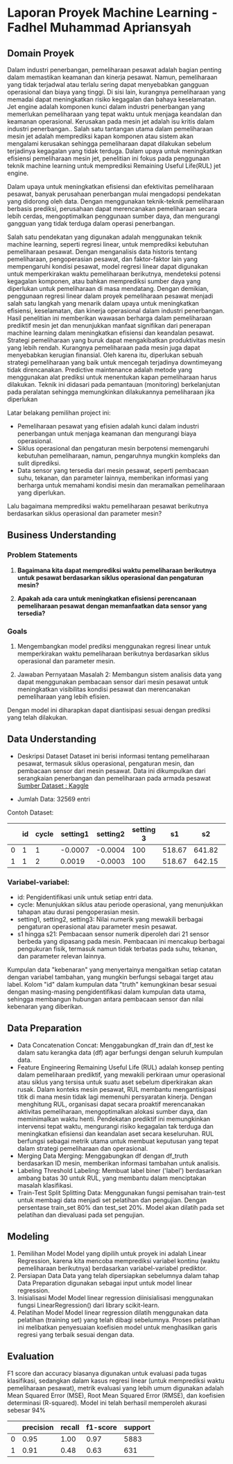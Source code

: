 # Laporan Proyek Machine Learning - Fadhel Muhammad Apriansyah

## Domain Proyek

Dalam industri penerbangan, pemeliharaan pesawat adalah bagian penting dalam memastikan keamanan dan kinerja pesawat. Namun, pemeliharaan yang tidak terjadwal atau terlalu sering dapat menyebabkan gangguan operasional dan biaya yang tinggi. Di sisi lain, kurangnya pemeliharaan yang memadai dapat meningkatkan risiko kegagalan dan bahaya keselamatan. Jet  engine adalah  komponen  kunci dalam industri penerbangan yang memerlukan pemeliharaan yang tepat waktu untuk menjaga keandalan dan keamanan operasional. Kerusakan pada mesin jet adalah isu kritis dalam industri penerbangan.. Salah satu tantangan utama dalam pemeliharaan  mesin  jet  adalah  memprediksi  kapan  komponen  atau  sistem  akan  mengalami kerusakan  sehingga pemeliharaan  dapat  dilakukan  sebelum  terjadinya  kegagalan  yang  tidak  terduga.  Dalam  upaya  untuk  meningkatkan efisiensi pemeliharaan mesin jet, penelitian ini fokus pada penggunaan teknik machine learning untuk memprediksi Remaining Useful Life(RUL) jet engine. 

Dalam upaya untuk meningkatkan efisiensi dan efektivitas pemeliharaan pesawat, banyak perusahaan penerbangan mulai mengadopsi pendekatan yang didorong oleh data. Dengan menggunakan teknik-teknik pemeliharaan berbasis prediksi, perusahaan dapat merencanakan pemeliharaan secara lebih cerdas, mengoptimalkan penggunaan sumber daya, dan mengurangi gangguan yang tidak terduga dalam operasi penerbangan.

Salah satu pendekatan yang digunakan adalah menggunakan teknik machine learning, seperti regresi linear, untuk memprediksi kebutuhan pemeliharaan pesawat. Dengan menganalisis data historis tentang pemeliharaan, pengoperasian pesawat, dan faktor-faktor lain yang mempengaruhi kondisi pesawat, model regresi linear dapat digunakan untuk memperkirakan waktu pemeliharaan berikutnya, mendeteksi potensi kegagalan komponen, atau bahkan memprediksi sumber daya yang diperlukan untuk pemeliharaan di masa mendatang. Dengan demikian, penggunaan regresi linear dalam proyek pemeliharaan pesawat menjadi salah satu langkah yang menarik dalam upaya untuk meningkatkan efisiensi, keselamatan, dan kinerja operasional dalam industri penerbangan. Hasil penelitian  ini  memberikan  wawasan  berharga  dalam  pemeliharaan  prediktif  mesin  jet  dan menunjukkan manfaat signifikan dari penerapan machine learning dalam meningkatkan efisiensi dan keandalan pesawat.  Strategi pemeliharaan  yang  buruk  dapat  mengakibatkan  produktivitas mesin yang lebih rendah. Kurangnya pemeliharaan pada mesin juga dapat menyebabkan kerugian finansial. Oleh karena itu, diperlukan sebuah strategi pemeliharaan yang baik untuk mencegah terjadinya downtimeyang tidak direncanakan. Predictive  maintenance adalah  metode  yang  menggunakan  alat  prediksi  untuk  menentukan  kapan  pemeliharaan  harus dilakukan.  Teknik  ini  didasari  pada  pemantauan  (monitoring)  berkelanjutan  pada  peralatan  sehingga memungkinkan dilakukannya pemeliharaan jika diperlukan

Latar belakang pemilihan project ini:
- Pemeliharaan pesawat yang efisien adalah kunci dalam industri penerbangan untuk menjaga keamanan dan mengurangi biaya operasional.
- Siklus operasional dan pengaturan mesin berpotensi memengaruhi kebutuhan pemeliharaan, namun, pengaruhnya mungkin kompleks dan sulit diprediksi.
- Data sensor yang tersedia dari mesin pesawat, seperti pembacaan suhu, tekanan, dan parameter lainnya, memberikan informasi yang berharga untuk memahami kondisi mesin dan meramalkan pemeliharaan yang diperlukan.

Lalu bagaimana memprediksi waktu pemeliharaan pesawat berikutnya berdasarkan siklus operasional dan parameter mesin?

## Business Understanding

### Problem Statements

1. **Bagaimana kita dapat memprediksi waktu pemeliharaan berikutnya untuk pesawat berdasarkan siklus operasional dan pengaturan mesin?**

2. **Apakah ada cara untuk meningkatkan efisiensi perencanaan pemeliharaan pesawat dengan memanfaatkan data sensor yang tersedia?**

### Goals

1. Mengembangkan model prediksi menggunakan regresi linear untuk memperkirakan waktu pemeliharaan berikutnya berdasarkan siklus operasional dan parameter mesin.

2. Jawaban Pernyataan Masalah 2: Membangun sistem analisis data yang dapat menggunakan pembacaan sensor dari mesin pesawat untuk meningkatkan visibilitas kondisi pesawat dan merencanakan pemeliharaan yang lebih efisien.

Dengan model ini diharapkan dapat diantisipasi sesuai dengan prediksi yang telah dilakukan.

## Data Understanding
- Deskripsi Dataset
  Dataset ini berisi informasi tentang pemeliharaan pesawat, termasuk siklus operasional, pengaturan mesin, dan pembacaan sensor dari mesin pesawat. Data ini dikumpulkan dari serangkaian penerbangan dan pemeliharaan pada armada pesawat
  [Sumber Dataset : Kaggle](https://www.kaggle.com/datasets/aadharshviswanath/aircraft-sensor-and-engine-performance/data)

- Jumlah Data: 32569 entri
  
Contoh Dataset:

| | id | cycle | setting1 | setting2 | setting 3| s1 | s2 | s3 | ... | s21 |
| --- | --- | --- | --- | --- | --- | --- | --- | --- | --- | --- |
| 0 | 1 | 1 | -0.0007 | -0.0004	 | 100 | 518.67 | 641.82 | 1589.70 | ... | 23.419000 |
| 1 | 1 | 2 | 0.0019 | -0.0003	| 100 | 518.67 | 642.15 | 1591.82 | ... | 23.423600 |

### Variabel-variabel:
- id: Pengidentifikasi unik untuk setiap entri data.
- cycle: Menunjukkan siklus atau periode operasional, yang menunjukkan tahapan atau durasi pengoperasian mesin.
- setting1, setting2, setting3: Nilai numerik yang mewakili berbagai pengaturan operasional atau parameter mesin pesawat.
- s1 hingga s21: Pembacaan sensor numerik diperoleh dari 21 sensor berbeda yang dipasang pada mesin. Pembacaan ini mencakup berbagai pengukuran fisik, termasuk namun tidak terbatas pada suhu, tekanan, dan parameter relevan lainnya.

Kumpulan data "kebenaran" yang menyertainya mengaitkan setiap catatan dengan variabel tambahan, yang mungkin berfungsi sebagai target atau label. Kolom "id" dalam kumpulan data "truth" kemungkinan besar sesuai dengan masing-masing pengidentifikasi dalam kumpulan data utama, sehingga membangun hubungan antara pembacaan sensor dan nilai kebenaran yang diberikan.

## Data Preparation
- Data Concatenation
  Concat: Menggabungkan df_train dan df_test ke dalam satu kerangka data (df) agar berfungsi dengan seluruh kumpulan data.
- Feature Engineering
  Remaining Useful Life (RUL) adalah konsep penting dalam pemeliharaan prediktif, yang mewakili perkiraan umur operasional atau siklus yang tersisa untuk suatu aset sebelum diperkirakan akan rusak. Dalam konteks mesin pesawat, RUL
  membantu mengantisipasi titik di mana mesin tidak lagi memenuhi persyaratan kinerja. Dengan menghitung RUL, organisasi dapat secara proaktif merencanakan aktivitas pemeliharaan, mengoptimalkan alokasi sumber daya, dan meminimalkan
  waktu henti. Pendekatan prediktif ini memungkinkan intervensi tepat waktu, mengurangi risiko kegagalan tak terduga dan meningkatkan efisiensi dan keandalan aset secara keseluruhan. RUL berfungsi sebagai metrik utama untuk membuat
  keputusan yang tepat dalam strategi pemeliharaan dan operasional.
- Merging Data
  Merging: Menggabungkan df dengan df_truth berdasarkan ID mesin, memberikan informasi tambahan untuk analisis.
- Labeling
  Threshold Labeling: Membuat label biner ('label') berdasarkan ambang batas 30 untuk RUL, yang membantu dalam menciptakan masalah klasifikasi.
- Train-Test Split
  Splitting Data: Menggunakan fungsi pemisahan train-test untuk membagi data menjadi set pelatihan dan pengujian. Dengan persentase train_set 80% dan test_set 20%. Model akan dilatih pada set pelatihan dan dievaluasi pada set pengujian.

## Modeling
1. Pemilihan Model
   Model yang dipilih untuk proyek ini adalah Linear Regression, karena kita mencoba memprediksi variabel kontinu (waktu pemeliharaan berikutnya) berdasarkan variabel-variabel prediktor.
2. Persiapan Data
   Data yang telah dipersiapkan sebelumnya dalam tahap Data Preparation digunakan sebagai input untuk model linear regression.
3. Inisialisasi Model
   Model linear regression diinisialisasi menggunakan fungsi LinearRegression() dari library scikit-learn.
4. Pelatihan Model
   Model linear regression dilatih menggunakan data pelatihan (training set) yang telah dibagi sebelumnya. Proses pelatihan ini melibatkan penyesuaian koefisien model untuk menghasilkan garis regresi yang terbaik sesuai dengan data.

## Evaluation

F1 score dan accuracy biasanya digunakan untuk evaluasi pada tugas klasifikasi, sedangkan dalam kasus regresi linear (untuk memprediksi waktu pemeliharaan pesawat), metrik evaluasi yang lebih umum digunakan adalah Mean Squared Error (MSE), Root Mean Squared Error (RMSE), dan koefisien determinasi (R-squared). Model ini telah berhasil memperoleh akurasi sebesar 94%

|  | precision | recall | f1-score | support |
| --- | --- | --- | --- | --- |
| 0 | 0.95 | 1.00 | 0.97 | 5883 |
| 1 | 0.91 | 0.48 | 0.63 | 631 |
